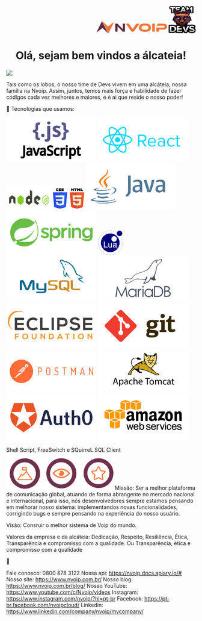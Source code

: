 <div align="right"><img src="/img/logos/logo-nvoip.png" width = 188px height = 32px/>  <img src="/img/logos/logo-devs.png" width = 72px height = 72px/></div>


### 
<h1 align="center">Olá, sejam bem vindos a álcateia! </h1>

<img src="https://i.gifer.com/origin/9a/9a7b5dd5f43671afb591e70370b1b5b1.gif" align="center"/>

Tais como os lobos, o nosso time de Devs vivem em uma alcáteia, nossa família na Nvoip. Assim, juntos, temos mais força e habilidade de fazer códigos cada vez melhores e maiores, e é ai que reside o nosso poder! 




   🚀 Tecnologias que usamos:
   
   <img src="/img/tecnologias/js.svg"/>  <img src="/img/tecnologias/react.svg"/> <img src="/img/tecnologias/node.svg" width = 120px height = 60px/> 
   <img src="/img/tecnologias/css-html.svg" height = 54px /> <img src="/img/tecnologias/java.svg"/> 
   <img src="/img/tecnologias/spring.svg" /> <img src="/img/tecnologias/lua.svg" width = 65px height = 65px/> <img src="/img/tecnologias/mysql.svg" /> 
   <img src="/img/tecnologias/mariadb.svg"/> <img src="/img/tecnologias/eclipse.svg"/> <img src="/img/tecnologias/git.svg"/> 
   <img src="/img/tecnologias/postman.svg"/> <img src="/img/tecnologias/tomcat.svg"/> <img src="/img/tecnologias/auth0.svg"/> <img src="/img/tecnologias/amazon.svg"/> 
   
   Shell Script, FreeSwitch e SQuirreL SQL Client
 
 
 
 
 
 

<img src="/img/logos/missao.png" height = 84px/>
<img src="/img/logos/visao.png" height = 84px />
<img src="/img/logos/valores.png" height = 84px />
  Missão: Ser a melhor plataforma de comunicação global, atuando de forma abrangente no mercado nacional e internacional, para isso, nós desenvolvedores sempre estamos pensando em melhorar nosso sistema: implementandos novas funcionalidades, corrigindo bugs e sempre pensando na experiência do nosso usuário.
  
  Visão: Consruir o melhor sistema de Voip do mundo.

  Valores da empresa e da alcáteia: Dedicação, Respeito, Resiliência, Ética, Transparência e compromisso com a qualidade.
  Ou Transparência, ética e compromisso com a qualidade

🚀

  Fale conosco: 0800 878 3122
  Nossa api: https://nvoip.docs.apiary.io/#
  Nosso site: https://www.nvoip.com.br/
  Nosso blog: https://www.nvoip.com.br/blog/
  Nosso YouTube: https://www.youtube.com/c/Nvoip/videos
  Instagram: https://www.instagram.com/nvoip/?hl=pt-br
  Facebook:  https://pt-br.facebook.com/nvoipcloud/
  Linkedin:  https://www.linkedin.com/company/nvoip/mycompany/


